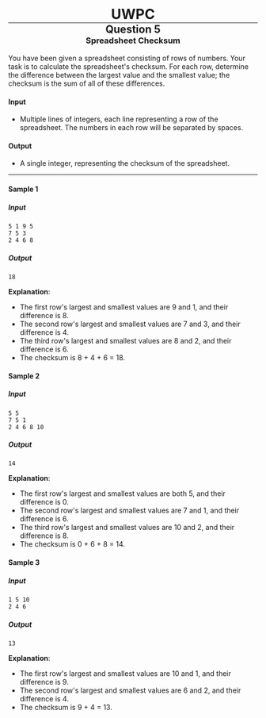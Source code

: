 <div align="center" >
    <h1 style="margin:0px"> UWPC </h1>
    <hr style="margin:0px">
    <h2 style="margin:0px"> Question 5 </h2>
    <h3 style="margin:0px"> Spreadsheet Checksum </h3>
</div>
<br>
You have been given a spreadsheet consisting of rows of numbers. Your task is to calculate the spreadsheet's checksum. For each row, determine the difference between the largest value and the smallest value; the checksum is the sum of all of these differences.

#### Input
 - Multiple lines of integers, each line representing a row of the spreadsheet. The numbers in each row will be separated by spaces.

#### Output
 - A single integer, representing the checksum of the spreadsheet.

<hr>

#### Sample 1
##### Input
```
5 1 9 5
7 5 3
2 4 6 8
```
##### Output
```
18
```
**Explanation**: 
- The first row's largest and smallest values are 9 and 1, and their difference is 8.
- The second row's largest and smallest values are 7 and 3, and their difference is 4.
- The third row's largest and smallest values are 8 and 2, and their difference is 6.
- The checksum is 8 + 4 + 6 = 18.

#### Sample 2
##### Input
```
5 5
7 5 1
2 4 6 8 10
```
##### Output
```
14
```
**Explanation**: 
- The first row's largest and smallest values are both 5, and their difference is 0.
- The second row's largest and smallest values are 7 and 1, and their difference is 6.
- The third row's largest and smallest values are 10 and 2, and their difference is 8.
- The checksum is 0 + 6 + 8 = 14.

#### Sample 3
##### Input
```
1 5 10
2 4 6
```
##### Output
```
13
```
**Explanation**: 
- The first row's largest and smallest values are 10 and 1, and their difference is 9.
- The second row's largest and smallest values are 6 and 2, and their difference is 4.
- The checksum is 9 + 4 = 13.